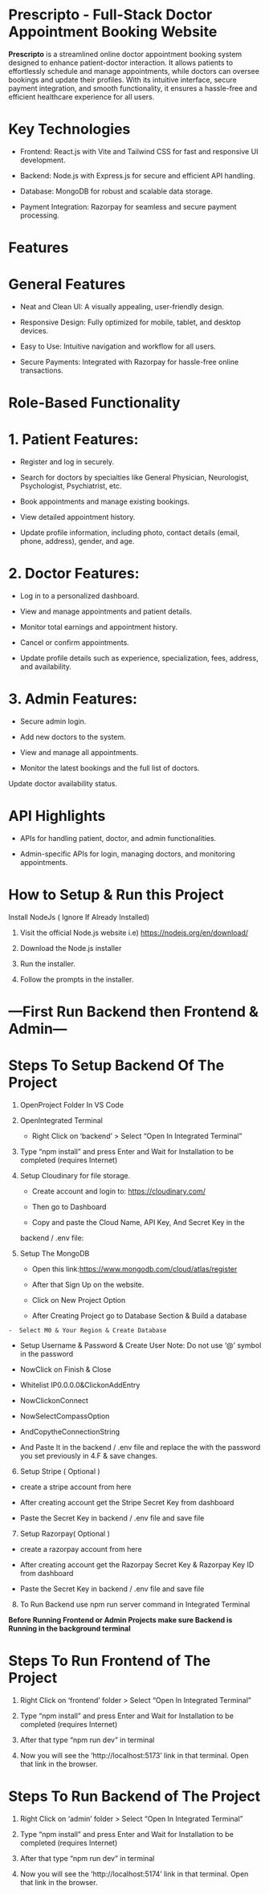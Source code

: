 # **Prescripto - Full-Stack Doctor Appointment Booking Website**

**Prescripto** is a streamlined online doctor appointment booking system designed to enhance patient-doctor interaction. It allows patients to effortlessly schedule and manage appointments, while doctors can oversee bookings and update their profiles. With its intuitive interface, secure payment integration, and smooth functionality, it ensures a hassle-free and efficient healthcare experience for all users.

# **Key Technologies**

- Frontend: React.js with Vite and Tailwind CSS for fast and responsive UI development.

- Backend: Node.js with Express.js for secure and efficient API handling.

- Database: MongoDB for robust and scalable data storage.

- Payment Integration: Razorpay for seamless and secure payment processing.


# **Features**

# **General Features**

- Neat and Clean UI: A visually appealing, user-friendly design.

- Responsive Design: Fully optimized for mobile, tablet, and desktop devices.

- Easy to Use: Intuitive navigation and workflow for all users.

- Secure Payments: Integrated with Razorpay for hassle-free online transactions.

# **Role-Based Functionality**

# 1. Patient Features:

- Register and log in securely.

- Search for doctors by specialties like General Physician, Neurologist, Psychologist, Psychiatrist, etc.

- Book appointments and manage existing bookings.

- View detailed appointment history.

- Update profile information, including photo, contact details (email, phone, address), gender, and age.

# 2. Doctor Features:

- Log in to a personalized dashboard.

- View and manage appointments and patient details.

- Monitor total earnings and appointment history.

- Cancel or confirm appointments.

- Update profile details such as experience, specialization, fees, address, and availability.

# 3. Admin Features:

- Secure admin login.

- Add new doctors to the system.

- View and manage all appointments.

- Monitor the latest bookings and the full list of doctors.

Update doctor availability status.


# API Highlights

- APIs for handling patient, doctor, and admin functionalities.

- Admin-specific APIs for login, managing doctors, and monitoring appointments.

# **How to Setup & Run this Project**

Install NodeJs ( Ignore If Already Installed)

 1. Visit the official Node.js website i.e) https://nodejs.org/en/download/

 2. Download the Node.js installer
 
 3. Run the installer.
 
 4. Follow the prompts in the installer.


 #      **—First Run Backend then Frontend & Admin—**
 
# **Steps To Setup Backend Of The Project**
  1. OpenProject Folder In VS Code
 
  2. OpenIntegrated Terminal
      - Right Click on ‘backend’ > Select “Open In Integrated Terminal”
  
  3. Type “npm install” and press Enter and Wait for Installation to be completed (requires Internet)

  4. Setup Cloudinary for file storage.
     - Create account and login to: https://cloudinary.com/
 
     - Then go to Dashboard
    
     - Copy and paste the Cloud Name, API Key, And Secret Key in the
   
      backend / .env file:

  5. Setup The MongoDB
   
     -  Open this link:https://www.mongodb.com/cloud/atlas/register
   
     - After that Sign Up on the website.
   
     - Click on New Project Option
   
     -  After Creating Project go to Database Section & Build a database
   
    -  Select M0 & Your Region & Create Database
   
   -  Setup Username & Password & Create User
       Note: Do not use ‘@’ symbol in the password
   
   -  NowClick on Finish & Close
   
   -  Whitelist IP0.0.0.0&ClickonAddEntry
   
   -  NowClickonConnect
   
   -  NowSelectCompassOption
   
   -  AndCopytheConnectionString
   
   -  And Paste It in the backend / .env file and replace the <password> with the password you set previously in 4.F & save changes.

 6. Setup Stripe ( Optional )
    
   -  create a stripe account from here
   
   -  After creating account get the Stripe Secret Key from dashboard
   
   -  Paste the Secret Key in backend / .env file and save file
 
 
 7. Setup Razorpay( Optional )
     
   -  create a razorpay account from here
 
   -  After creating account get the Razorpay Secret Key & Razorpay Key ID from dashboard    
   
   -  Paste the Secret Key in backend / .env file and save file
 
 
 8. To Run Backend use npm run server command in Integrated Terminal


**Before Running Frontend or Admin Projects make sure Backend is
 Running in the background terminal**

# **Steps To Run Frontend of The Project**

 1. Right Click on ‘frontend’ folder > Select “Open In Integrated Terminal”

 2. Type “npm install” and press Enter and Wait for Installation to be completed
 (requires Internet)
 
 3. After that type “npm run dev” in terminal
 
 4. Now you will see the ‘http://localhost:5173’ link in that terminal. Open that link
 in the browser.


# **Steps To Run Backend of The Project**

 1. Right Click on ‘admin’ folder > Select “Open In Integrated Terminal”
 
 2. Type “npm install” and press Enter and Wait for Installation to be
 completed (requires Internet)
 
 3. After that type “npm run dev” in terminal
    
 4. Now you will see the ‘http://localhost:5174’ link in that terminal. Open that link in the browser.
